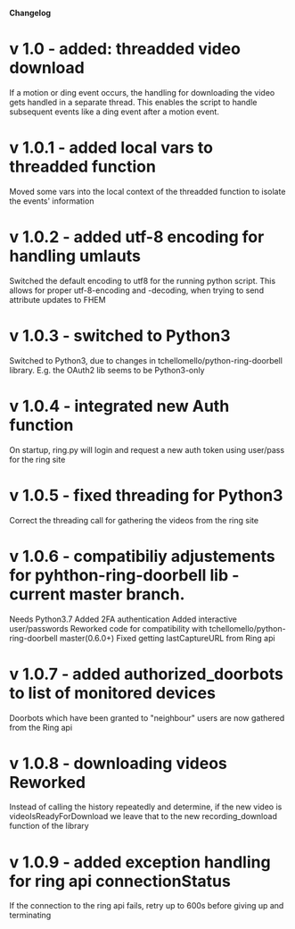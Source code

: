 **Changelog**

# v 1.0 - added: threadded video download

If a motion or ding event occurs, the handling for downloading the video gets handled in a separate thread. This enables the script to handle subsequent events like a ding event after a motion event.

# v 1.0.1 - added local vars to threadded function
Moved some vars into the local context of the threadded function to isolate the events' information

# v 1.0.2 - added utf-8 encoding for handling umlauts
Switched the default encoding to utf8 for the running python script. This allows for proper utf-8-encoding and -decoding, when trying to send attribute updates to FHEM

# v 1.0.3 - switched to Python3
Switched to Python3, due to changes in tchellomello/python-ring-doorbell
library. E.g. the OAuth2 lib seems to be Python3-only

# v 1.0.4 - integrated new Auth function
On startup, ring.py will login and request a new auth token using user/pass for the ring site

# v 1.0.5 - fixed threading for Python3
Correct the threading call for gathering the videos from the ring site

# v 1.0.6 - compatibiliy adjustements for pyhthon-ring-doorbell lib - current master branch.
Needs Python3.7
Added 2FA authentication
Added interactive user/passwords
Reworked code for compatibility with tchellomello/python-ring-doorbell master(0.6.0+)
Fixed getting lastCaptureURL from Ring api

# v 1.0.7 - added authorized_doorbots to list of monitored devices
Doorbots which have been granted to "neighbour" users are now gathered from
the Ring api

# v 1.0.8 - downloading videos Reworked
Instead of calling the history repeatedly and determine, if the new video is videoIsReadyForDownload
we leave that to the new recording_download function of the library

# v 1.0.9 - added exception handling for ring api connectionStatus
If the connection to the ring api fails, retry up to 600s before giving up and terminating
